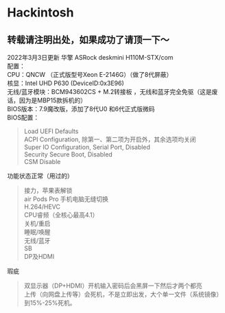 # Hackintosh
转载请注明出处，如果成功了请顶一下～
---------------
2022年3月3日更新 华擎 ASRock deskmini H110M-STX/com  
配置：  
CPU：QNCW （正式版型号Xeon E-2146G）（做了8代屏蔽）  
核显：Intel UHD P630  (DeviceID:0x3E96)  
无线/蓝牙模块：BCM943602CS + M.2转接板 ，无线和蓝牙完全免驱（这是废话，因为是MBP15款拆机的）  
BIOS版本：7.9魔改版，添加了8代U0 和6代正式版微码  
BIOS配置：  
> Load UEFI Defaults  
> ACPI Configuration, 除第一、第二项为开启外，其余选项均关闭  
> Super IO Configuration, Serial Port, Disabled  
> Security Secure Boot, Disabled  
> CSM Disable   

功能状态正常（用过的）  
  > 接力，苹果表解锁  
  > air Pods Pro 手机电脑无缝切换  
  > H.264/HEVC  
  > CPU睿频（全核心最高4.1）  
  > 关机/重启  
  > 睡眠/唤醒  
  > 无线/蓝牙  
  > SB  
  > DP及HDMI  
  
瑕疵  
  > 双显示器（DP+HDMI）开机输入密码后会黑屏一下然后才两个都亮  
  > 上传（向网盘上传等）会死机，不是立即出发，大个单一文件（系统镜像）到15%-25%死机。  
